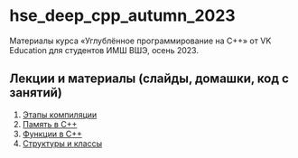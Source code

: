 # hse_deep_cpp_autumn_2023

Материалы курса «Углублённое программирование на C++» от VK Education для студентов ИМШ ВШЭ, осень 2023.

## Лекции и материалы (слайды, домашки, код с занятий)
01. [Этапы компиляции](lesson-01)
02. [Память в C++](lesson-02)
03. [Функции в C++](lesson-03)
04. [Структуры и классы](lesson-04)
